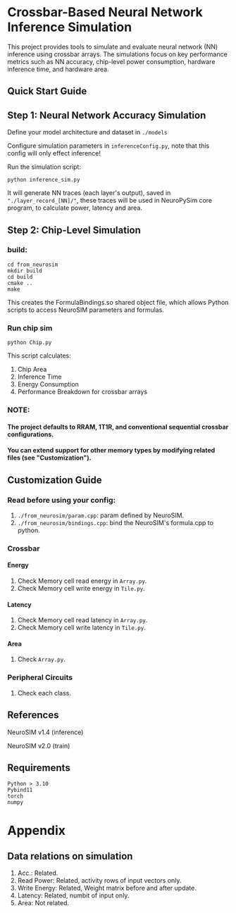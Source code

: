 # Crossbar-Based Neural Network Inference Simulation
This project provides tools to simulate and evaluate neural network (NN) inference using crossbar arrays. The simulations focus on key performance metrics such as NN accuracy, chip-level power consumption, hardware inference time, and hardware area.

## Quick Start Guide
## Step 1: Neural Network Accuracy Simulation
Define your model architecture and dataset in `./models`

Configure simulation parameters in `inferenceConfig.py`, note that this config will only effect inference!

Run the simulation script:

    python inference_sim.py

It will generate NN traces (each layer's output), saved in `"./layer_record_[NN]/"`, these traces will be used in NeuroPySim core program, to calculate power, latency and area. 

## Step 2: Chip-Level Simulation

### build:

    cd from_neurosim
    mkdir build
    cd build
    cmake ..
    make

This creates the FormulaBindings.so shared object file, which allows Python scripts to access NeuroSIM parameters and formulas.

### Run chip sim

    python Chip.py

This script calculates:
1. Chip Area
2. Inference Time
3. Energy Consumption
4. Performance Breakdown for crossbar arrays

### NOTE: 

#### The project defaults to RRAM, 1T1R, and conventional sequential crossbar configurations.

#### You can extend support for other memory types by modifying related files (see "Customization").

## Customization Guide

### Read before using your config:
1. `./from_neurosim/param.cpp`: param defined by NeuroSIM.
2. `./from_neurosim/bindings.cpp`: bind the NeuroSIM's formula.cpp to python.

### Crossbar
#### Energy
1. Check Memory cell read energy in `Array.py`.
2. Check Memory cell write energy in `Tile.py`.
#### Latency
1. Check Memory cell read latency in `Array.py`.
2. Check Memory cell write latency in `Tile.py`.
#### Area
1. Check `Array.py`.

### Peripheral Circuits
1. Check each class.


## References

NeuroSIM v1.4 (inference)

NeuroSIM v2.0 (train)

## Requirements

    Python > 3.10
    Pybind11
    torch
    numpy

# Appendix

## Data relations on simulation
1. Acc.: Related.
2. Read Power: Related, activity rows of input vectors only.
3. Write Energy: Related, Weight matrix before and after update.
4. Latency: Related, numbit of input only.
5. Area: Not related.
